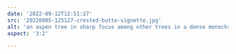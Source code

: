 ```yaml
---
date: '2022-09-12T12:51:27'
src: '20220905-125127-crested-butte-vignette.jpg'
alt: 'an aspen tree in sharp focus among other trees in a dense monochromatic forest, Raggeds Wilderness, near Crested Butte, Colorado'
aspect: '3:2'

---
```


